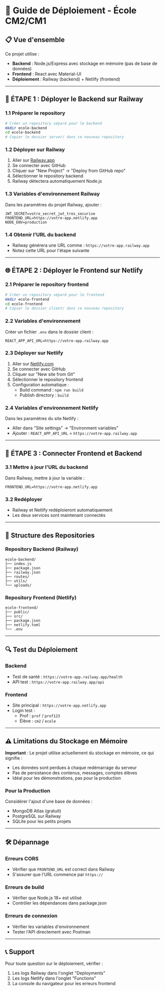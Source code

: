# 🚀 Guide de Déploiement - École CM2/CM1

## 📋 Vue d'ensemble
Ce projet utilise :
- **Backend** : Node.js/Express avec stockage en mémoire (pas de base de données)
- **Frontend** : React avec Material-UI
- **Déploiement** : Railway (backend) + Netlify (frontend)

---

## 🔧 ÉTAPE 1 : Déployer le Backend sur Railway

### 1.1 Préparer le repository
```bash
# Créer un repository séparé pour le backend
mkdir ecole-backend
cd ecole-backend
# Copier le dossier server/ dans ce nouveau repository
```

### 1.2 Déployer sur Railway
1. Aller sur [Railway.app](https://railway.app)
2. Se connecter avec GitHub
3. Cliquer sur "New Project" → "Deploy from GitHub repo"
4. Sélectionner le repository backend
5. Railway détectera automatiquement Node.js

### 1.3 Variables d'environnement Railway
Dans les paramètres du projet Railway, ajouter :
```
JWT_SECRET=votre_secret_jwt_tres_securise
FRONTEND_URL=https://votre-app.netlify.app
NODE_ENV=production
```

### 1.4 Obtenir l'URL du backend
- Railway générera une URL comme : `https://votre-app.railway.app`
- Notez cette URL pour l'étape suivante

---

## 🌐 ÉTAPE 2 : Déployer le Frontend sur Netlify

### 2.1 Préparer le repository frontend
```bash
# Créer un repository séparé pour le frontend
mkdir ecole-frontend
cd ecole-frontend
# Copier le dossier client/ dans ce nouveau repository
```

### 2.2 Variables d'environnement
Créer un fichier `.env` dans le dossier client :
```
REACT_APP_API_URL=https://votre-app.railway.app
```

### 2.3 Déployer sur Netlify
1. Aller sur [Netlify.com](https://netlify.com)
2. Se connecter avec GitHub
3. Cliquer sur "New site from Git"
4. Sélectionner le repository frontend
5. Configuration automatique :
   - Build command : `npm run build`
   - Publish directory : `build`

### 2.4 Variables d'environnement Netlify
Dans les paramètres du site Netlify :
- Aller dans "Site settings" → "Environment variables"
- Ajouter : `REACT_APP_API_URL` = `https://votre-app.railway.app`

---

## 🔗 ÉTAPE 3 : Connecter Frontend et Backend

### 3.1 Mettre à jour l'URL du backend
Dans Railway, mettre à jour la variable :
```
FRONTEND_URL=https://votre-app.netlify.app
```

### 3.2 Redéployer
- Railway et Netlify redéploieront automatiquement
- Les deux services sont maintenant connectés

---

## 📁 Structure des Repositories

### Repository Backend (Railway)
```
ecole-backend/
├── index.js
├── package.json
├── railway.json
├── routes/
├── utils/
└── uploads/
```

### Repository Frontend (Netlify)
```
ecole-frontend/
├── public/
├── src/
├── package.json
├── netlify.toml
└── .env
```

---

## 🔍 Test du Déploiement

### Backend
- Test de santé : `https://votre-app.railway.app/health`
- API test : `https://votre-app.railway.app/api`

### Frontend
- Site principal : `https://votre-app.netlify.app`
- Login test :
  - Prof : `prof` / `prof123`
  - Élève : `cm2` / `ecole`

---

## ⚠️ Limitations du Stockage en Mémoire

**Important** : Le projet utilise actuellement du stockage en mémoire, ce qui signifie :
- Les données sont perdues à chaque redémarrage du serveur
- Pas de persistance des contenus, messages, comptes élèves
- Idéal pour les démonstrations, pas pour la production

### Pour la Production
Considérer l'ajout d'une base de données :
- MongoDB Atlas (gratuit)
- PostgreSQL sur Railway
- SQLite pour les petits projets

---

## 🛠️ Dépannage

### Erreurs CORS
- Vérifier que `FRONTEND_URL` est correct dans Railway
- S'assurer que l'URL commence par `https://`

### Erreurs de build
- Vérifier que Node.js 18+ est utilisé
- Contrôler les dépendances dans package.json

### Erreurs de connexion
- Vérifier les variables d'environnement
- Tester l'API directement avec Postman

---

## 📞 Support
Pour toute question sur le déploiement, vérifier :
1. Les logs Railway dans l'onglet "Deployments"
2. Les logs Netlify dans l'onglet "Functions"
3. La console du navigateur pour les erreurs frontend 